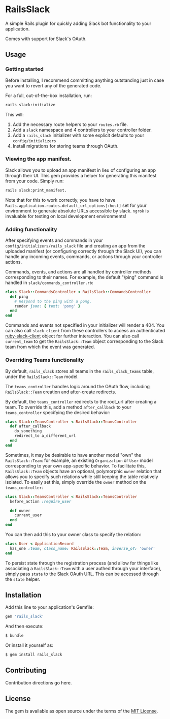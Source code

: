# RailsSlack
A simple Rails plugin for quickly adding Slack bot functionality to your application.

Comes with support for Slack's OAuth.

## Usage

### Getting started
Before installing, I recommend committing anything outstanding just in case you want to revert any of the generated code.

For a full, out-of-the-box installation, run:

```bash
rails slack:initialize
```
This will:

1. Add the necessary route helpers to your `routes.rb` file.
2. Add a `slack` namespace and 4 controllers to your controller folder.
3. Add a `rails_slack` initializer with some explicit defaults to your `config/initializers`
4. Install migrations for storing teams through OAuth.

### Viewing the app manifest.
Slack allows you to upload an app manifest in lieu of configuring an app through their UI. This gem provides a helper for generating this manifest from your code. Simply run:

```bash
rails slack:print_manifest.
```

Note that for this to work correctly, you have to have `Rails.application.routes.default_url_options[:host]` set for your environment to generate absolute URLs accessible by slack. `ngrok` is invaluable for testing on local development environments!

### Adding functionality
After specifying events and commands in your `config/initializers/rails_slack` file and creating an app from the uploaded manifest (or configuring correctly through the Slack UI), you can handle any incoming events, commands, or actions through your controller actions.

Commands, events, and actions are all handled by controller methods corresponding to their names. For example, the default "/ping" command is handled in `slack/commands_controller.rb`:

```ruby
class Slack::CommandsController < RailsSlack::CommandsController
  def ping
    # Respond to the ping with a pong.
    render json: { text: 'pong' }
  end
end
```

Commands and events not specified in your initializer will render a 404. You can also call `slack_client` from these controllers to access an authenticated [ruby-slack-client](https://github.com/slack-ruby/slack-ruby-client) object for further interaction. You can also call `current_team` to get the `RailsSlack::Team` object corresponding to the Slack team from which the event was generated.

### Overriding Teams functionality
By default, `rails_slack` stores all teams in the `rails_slack_teams` table, under the `RailsSlack::Team` model.

The `teams_controller` handles logic around the OAuth flow, including `RailsSlack::Team` creation and after-create redirects.

By default, the `teams_controller` redirects to the root_url after creating a team. To override this, add a method `after_callback` to your `teams_controller` specifying the desired behavior:

```ruby
class Slack::TeamsController < RailsSlack::TeamsController
  def after_callback
    do_something
    redirect_to a_different_url
  end
end
```

Sometimes, it may be desirable to have another model "own" the `RailsSlack::Team`: for example, an existing `Organization` or `User` model corresponding to your own app-specific behavior. To facilitate this, `RailsSlack::Team` objects have an optional, polymorphic `owner` relation that allows you to specify such relations while still keeping the table relatively isolated. To easily set this, simply override the `owner` method on the `teams_controller`:

```ruby
class Slack::TeamsController < RailsSlack::TeamsController
  before_action :require_user

  def owner
    current_user
  end
end
```

You can then add this to your owner class to specify the relation:

```ruby
class User < ApplicationRecord
  has_one :team, class_name: RailsSlack::Team, inverse_of: 'owner'
end
```

To persist state through the registration process (and allow for things like associating a `RailsSlack::Team` with a user authed through your interface), simply pass `state` to the Slack OAuth URL. This can be accessed through the `state` helper.

## Installation
Add this line to your application's Gemfile:

```ruby
gem 'rails_slack'
```

And then execute:
```bash
$ bundle
```

Or install it yourself as:
```bash
$ gem install rails_slack
```

## Contributing
Contribution directions go here.

## License
The gem is available as open source under the terms of the [MIT License](https://opensource.org/licenses/MIT).

